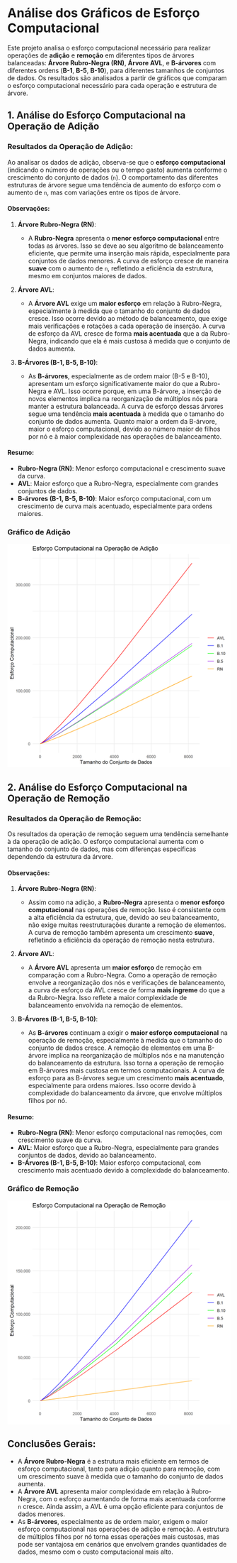 # Análise dos Gráficos de Esforço Computacional

Este projeto analisa o esforço computacional necessário para realizar operações de **adição** e **remoção** em diferentes tipos de árvores balanceadas: **Árvore Rubro-Negra (RN)**, **Árvore AVL**, e **B-árvores** com diferentes ordens (**B-1**, **B-5**, **B-10**), para diferentes tamanhos de conjuntos de dados. Os resultados são analisados a partir de gráficos que comparam o esforço computacional necessário para cada operação e estrutura de árvore.

## 1. Análise do Esforço Computacional na Operação de Adição

### Resultados da Operação de Adição:
Ao analisar os dados de adição, observa-se que o **esforço computacional** (indicando o número de operações ou o tempo gasto) aumenta conforme o crescimento do conjunto de dados (`n`). O comportamento das diferentes estruturas de árvore segue uma tendência de aumento do esforço com o aumento de `n`, mas com variações entre os tipos de árvore.

#### Observações:
1. **Árvore Rubro-Negra (RN)**:
   - A **Rubro-Negra** apresenta o **menor esforço computacional** entre todas as árvores. Isso se deve ao seu algoritmo de balanceamento eficiente, que permite uma inserção mais rápida, especialmente para conjuntos de dados menores. A curva de esforço cresce de maneira **suave** com o aumento de `n`, refletindo a eficiência da estrutura, mesmo em conjuntos maiores de dados.

2. **Árvore AVL**:
   - A **Árvore AVL** exige um **maior esforço** em relação à Rubro-Negra, especialmente à medida que o tamanho do conjunto de dados cresce. Isso ocorre devido ao método de balanceamento, que exige mais verificações e rotações a cada operação de inserção. A curva de esforço da AVL cresce de forma **mais acentuada** que a da Rubro-Negra, indicando que ela é mais custosa à medida que o conjunto de dados aumenta.

3. **B-Árvores (B-1, B-5, B-10)**:
   - As **B-árvores**, especialmente as de ordem maior (B-5 e B-10), apresentam um esforço significativamente maior do que a Rubro-Negra e AVL. Isso ocorre porque, em uma B-árvore, a inserção de novos elementos implica na reorganização de múltiplos nós para manter a estrutura balanceada. A curva de esforço dessas árvores segue uma tendência **mais acentuada** à medida que o tamanho do conjunto de dados aumenta. Quanto maior a ordem da B-árvore, maior o esforço computacional, devido ao número maior de filhos por nó e à maior complexidade nas operações de balanceamento.

#### Resumo:
- **Rubro-Negra (RN)**: Menor esforço computacional e crescimento suave da curva.
- **AVL**: Maior esforço que a Rubro-Negra, especialmente com grandes conjuntos de dados.
- **B-árvores (B-1, B-5, B-10)**: Maior esforço computacional, com um crescimento de curva mais acentuado, especialmente para ordens maiores.

### Gráfico de Adição
<img src="csv/grafico_adicao.png" alt="Gráfico de Adição" width="600"/>

## 2. Análise do Esforço Computacional na Operação de Remoção

### Resultados da Operação de Remoção:
Os resultados da operação de remoção seguem uma tendência semelhante à da operação de adição. O esforço computacional aumenta com o tamanho do conjunto de dados, mas com diferenças específicas dependendo da estrutura da árvore.

#### Observações:
1. **Árvore Rubro-Negra (RN)**:
   - Assim como na adição, a **Rubro-Negra** apresenta o **menor esforço computacional** nas operações de remoção. Isso é consistente com a alta eficiência da estrutura, que, devido ao seu balanceamento, não exige muitas reestruturações durante a remoção de elementos. A curva de remoção também apresenta um crescimento **suave**, refletindo a eficiência da operação de remoção nesta estrutura.

2. **Árvore AVL**:
   - A **Árvore AVL** apresenta um **maior esforço** de remoção em comparação com a Rubro-Negra. Como a operação de remoção envolve a reorganização dos nós e verificações de balanceamento, a curva de esforço da AVL cresce de forma **mais íngreme** do que a da Rubro-Negra. Isso reflete a maior complexidade de balanceamento envolvida na remoção de elementos.

3. **B-Árvores (B-1, B-5, B-10)**:
   - As **B-árvores** continuam a exigir o **maior esforço computacional** na operação de remoção, especialmente à medida que o tamanho do conjunto de dados cresce. A remoção de elementos em uma B-árvore implica na reorganização de múltiplos nós e na manutenção do balanceamento da estrutura. Isso torna a operação de remoção em B-árvores mais custosa em termos computacionais. A curva de esforço para as B-árvores segue um crescimento **mais acentuado**, especialmente para ordens maiores. Isso ocorre devido à complexidade do balanceamento da árvore, que envolve múltiplos filhos por nó.

#### Resumo:
- **Rubro-Negra (RN)**: Menor esforço computacional nas remoções, com crescimento suave da curva.
- **AVL**: Maior esforço que a Rubro-Negra, especialmente para grandes conjuntos de dados, devido ao balanceamento.
- **B-Árvores (B-1, B-5, B-10)**: Maior esforço computacional, com crescimento mais acentuado devido à complexidade do balanceamento.

### Gráfico de Remoção
<img src="csv/grafico_remocao.png" alt="Gráfico de Remoção" width="600"/>

## Conclusões Gerais:
- A **Árvore Rubro-Negra** é a estrutura mais eficiente em termos de esforço computacional, tanto para adição quanto para remoção, com um crescimento suave à medida que o tamanho do conjunto de dados aumenta.
- A **Árvore AVL** apresenta maior complexidade em relação à Rubro-Negra, com o esforço aumentando de forma mais acentuada conforme `n` cresce. Ainda assim, a AVL é uma opção eficiente para conjuntos de dados menores.
- As **B-árvores**, especialmente as de ordem maior, exigem o maior esforço computacional nas operações de adição e remoção. A estrutura de múltiplos filhos por nó torna essas operações mais custosas, mas pode ser vantajosa em cenários que envolvem grandes quantidades de dados, mesmo com o custo computacional mais alto.
